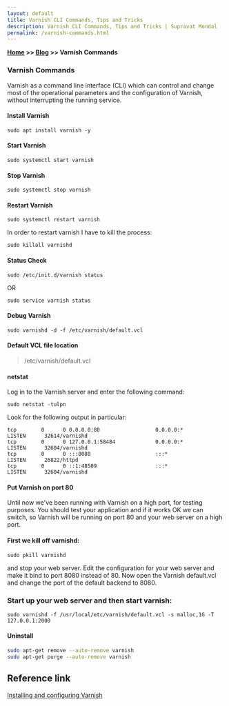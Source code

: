 ```yaml
---
layout: default
title: Varnish CLI Commands, Tips and Tricks
description: Varnish CLI Commands, Tips and Tricks | Supravat Mondal
permalink: /varnish-commands.html
---
```

**[Home](https://supravatm.github.io/) >> [Blog](https://supravatm.github.io/blogs.html) >> Varnish Commands**

### Varnish Commands
Varnish  as  a  command  line  interface  (CLI)  which  can control and change most of the operational parameters and the configuration of Varnish, without interrupting the  running service.


#### Install Varnish ####

```ssh
sudo apt install varnish -y
```

#### Start Varnish ####

```ssh
sudo systemctl start varnish
```

#### Stop Varnish ### 

```ssh
sudo systemctl stop varnish
```

#### Restart Varnish ####

```ssh
sudo systemctl restart varnish
```

In order to restart varnish I have to kill the process:

```console
sudo killall varnishd
```

#### Status Check ####

```ssh
sudo /etc/init.d/varnish status
```
  OR
```ssh
sudo service varnish status
```

#### Debug Varnish #### 

```ssh
sudo varnishd -d -f /etc/varnish/default.vcl
```


#### Default VCL file location #### 

> /etc/varnish/default.vcl

#### netstat #### 

Log in to the Varnish server and enter the following command:

```ssh
sudo netstat -tulpn
```

Look for the following output in particular:

```ssh
tcp        0      0 0.0.0.0:80                  0.0.0.0:*               LISTEN      32614/varnishd
tcp        0      0 127.0.0.1:58484             0.0.0.0:*               LISTEN      32604/varnishd
tcp        0      0 :::8080                     :::*                    LISTEN      26822/httpd
tcp        0      0 ::1:48509                   :::*                    LISTEN      32604/varnishd
```


#### Put Varnish on port 80 #### 

Until now we've been running with Varnish on a high port, for testing purposes. You should test your application and if it works OK we can switch, so Varnish will be running on port 80 and your web server on a high port.

#### First we kill off varnishd: #### 

```ssh
sudo pkill varnishd
```

and stop your web server. Edit the configuration for your web server and make it bind to port 8080 instead of 80. Now open the Varnish default.vcl and change the port of the default backend to 8080.

### Start up your web server and then start varnish: ### 

```ssh
sudo varnishd -f /usr/local/etc/varnish/default.vcl -s malloc,1G -T 127.0.0.1:2000
```

#### Uninstall ####

```bash
sudo apt-get remove --auto-remove varnish
sudo apt-get purge --auto-remove varnish
```

## Reference link

[Installing and configuring Varnish](https://www.varnish-software.com/wiki/content/tutorials/varnish/varnish_ubuntu.html)

